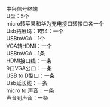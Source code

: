 中兴信号终端     
U盘：5个     
micro转苹果和华为充电接口转接口各一个     
Usb拓展坞：1带4：一个     
USBtoVGA：1个     
VGA转HDMI：一个    
USBtoVGA：1条    
HDMI接口线：一条     
9口VGA公口：一条    
USB to D型口：一条    
Usb延长线：一条    
micro to 声音：一条    
声音到声音：一条    
